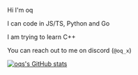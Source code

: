 Hi I'm oq

I can code in JS/TS, Python and Go

I am trying to learn C++

You can reach out to me on discord (`@oq_x`)

[![oqs's GitHub stats](https://github-readme-stats.vercel.app/api?username=oq-x&show_icons=true&theme=dark&count_private=true&hide_border=true)](https://github.com/oq-x)
